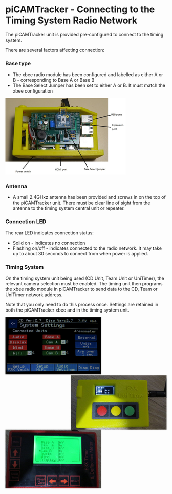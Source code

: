 # piCAMTracker - Connecting to the Timing System Radio Network

The piCAMTracker unit is provided pre-configured to connect to the timing system.

There are several factors affecting connection:
### Base type
* The xbee radio module has been configured and labelled as either A or B - corresponding to Base A or Base B
* The Base Select Jumper has been set to either A or B.  It must match the xbee configuration

<img src="https://github.com/simonwa2/F3X-Timing-System/blob/master/images/picam_left.jpg" width="376" title="piCAMTracker pi Hat">

### Antenna
* A small 2.4GHxz antenna has been provided and screws in on the top of the piCAMTracker unit.  There must be clear line of sight from the antenna to the timing system central unit or repeater.

### Connection LED
The rear LED indicates connection status:
* Solid on - indicates no connection
* Flashing on/off - indicates connected to the radio network.  It may take up to about 30 seconds to connect from when power is applied.

### Timing System
On the timing system unit being used (CD Unit, Team Unit or UniTimer), the relevant camera selection must be enabled.  The timing unit then programs the xbee radio module in piCAMTracker to send data to the CD, Team or UniTimer network address.

Note that you only need to do this process once.  Settings are retained in both the piCAMTracker xbee and in the timing system unit.

<img src="https://github.com/simonwa2/F3X-Timing-System/blob/master/images/CD_cams.jpg" width="300" title="CD Unit">
<img align="right" src="https://github.com/simonwa2/F3X-Timing-System/blob/master/images/UniTimer_cams.jpg" width="300" title="UniTimer">
<img src="https://github.com/simonwa2/F3X-Timing-System/blob/master/images/Team_cams.jpg" width="300" title="Team Unit">
